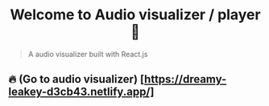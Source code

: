 <h1 align="center">Welcome to Audio visualizer / player 🎵</h1>

> A audio visualizer built with React.js

## 🔥 (Go to audio visualizer) [https://dreamy-leakey-d3cb43.netlify.app/]


